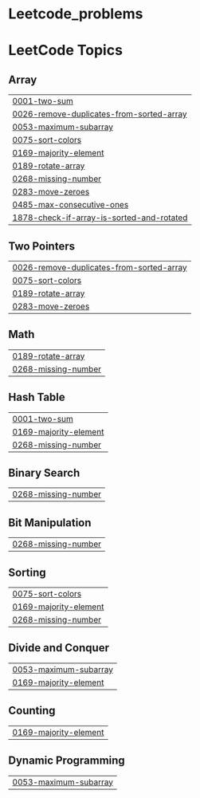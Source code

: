 # Leetcode_problems
<!---LeetCode Topics Start-->
# LeetCode Topics
## Array
|  |
| ------- |
| [0001-two-sum](https://github.com/ASN-cmd/Leetcode_problems/tree/master/0001-two-sum) |
| [0026-remove-duplicates-from-sorted-array](https://github.com/ASN-cmd/Leetcode_problems/tree/master/0026-remove-duplicates-from-sorted-array) |
| [0053-maximum-subarray](https://github.com/ASN-cmd/Leetcode_problems/tree/master/0053-maximum-subarray) |
| [0075-sort-colors](https://github.com/ASN-cmd/Leetcode_problems/tree/master/0075-sort-colors) |
| [0169-majority-element](https://github.com/ASN-cmd/Leetcode_problems/tree/master/0169-majority-element) |
| [0189-rotate-array](https://github.com/ASN-cmd/Leetcode_problems/tree/master/0189-rotate-array) |
| [0268-missing-number](https://github.com/ASN-cmd/Leetcode_problems/tree/master/0268-missing-number) |
| [0283-move-zeroes](https://github.com/ASN-cmd/Leetcode_problems/tree/master/0283-move-zeroes) |
| [0485-max-consecutive-ones](https://github.com/ASN-cmd/Leetcode_problems/tree/master/0485-max-consecutive-ones) |
| [1878-check-if-array-is-sorted-and-rotated](https://github.com/ASN-cmd/Leetcode_problems/tree/master/1878-check-if-array-is-sorted-and-rotated) |
## Two Pointers
|  |
| ------- |
| [0026-remove-duplicates-from-sorted-array](https://github.com/ASN-cmd/Leetcode_problems/tree/master/0026-remove-duplicates-from-sorted-array) |
| [0075-sort-colors](https://github.com/ASN-cmd/Leetcode_problems/tree/master/0075-sort-colors) |
| [0189-rotate-array](https://github.com/ASN-cmd/Leetcode_problems/tree/master/0189-rotate-array) |
| [0283-move-zeroes](https://github.com/ASN-cmd/Leetcode_problems/tree/master/0283-move-zeroes) |
## Math
|  |
| ------- |
| [0189-rotate-array](https://github.com/ASN-cmd/Leetcode_problems/tree/master/0189-rotate-array) |
| [0268-missing-number](https://github.com/ASN-cmd/Leetcode_problems/tree/master/0268-missing-number) |
## Hash Table
|  |
| ------- |
| [0001-two-sum](https://github.com/ASN-cmd/Leetcode_problems/tree/master/0001-two-sum) |
| [0169-majority-element](https://github.com/ASN-cmd/Leetcode_problems/tree/master/0169-majority-element) |
| [0268-missing-number](https://github.com/ASN-cmd/Leetcode_problems/tree/master/0268-missing-number) |
## Binary Search
|  |
| ------- |
| [0268-missing-number](https://github.com/ASN-cmd/Leetcode_problems/tree/master/0268-missing-number) |
## Bit Manipulation
|  |
| ------- |
| [0268-missing-number](https://github.com/ASN-cmd/Leetcode_problems/tree/master/0268-missing-number) |
## Sorting
|  |
| ------- |
| [0075-sort-colors](https://github.com/ASN-cmd/Leetcode_problems/tree/master/0075-sort-colors) |
| [0169-majority-element](https://github.com/ASN-cmd/Leetcode_problems/tree/master/0169-majority-element) |
| [0268-missing-number](https://github.com/ASN-cmd/Leetcode_problems/tree/master/0268-missing-number) |
## Divide and Conquer
|  |
| ------- |
| [0053-maximum-subarray](https://github.com/ASN-cmd/Leetcode_problems/tree/master/0053-maximum-subarray) |
| [0169-majority-element](https://github.com/ASN-cmd/Leetcode_problems/tree/master/0169-majority-element) |
## Counting
|  |
| ------- |
| [0169-majority-element](https://github.com/ASN-cmd/Leetcode_problems/tree/master/0169-majority-element) |
## Dynamic Programming
|  |
| ------- |
| [0053-maximum-subarray](https://github.com/ASN-cmd/Leetcode_problems/tree/master/0053-maximum-subarray) |
<!---LeetCode Topics End-->